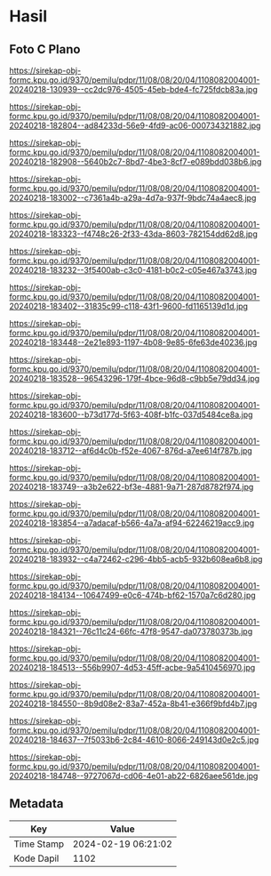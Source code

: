 # Hasil

## Foto C Plano

https://sirekap-obj-formc.kpu.go.id/9370/pemilu/pdpr/11/08/08/20/04/1108082004001-20240218-130939--cc2dc976-4505-45eb-bde4-fc725fdcb83a.jpg

https://sirekap-obj-formc.kpu.go.id/9370/pemilu/pdpr/11/08/08/20/04/1108082004001-20240218-182804--ad84233d-56e9-4fd9-ac06-000734321882.jpg

https://sirekap-obj-formc.kpu.go.id/9370/pemilu/pdpr/11/08/08/20/04/1108082004001-20240218-182908--5640b2c7-8bd7-4be3-8cf7-e089bdd038b6.jpg

https://sirekap-obj-formc.kpu.go.id/9370/pemilu/pdpr/11/08/08/20/04/1108082004001-20240218-183002--c7361a4b-a29a-4d7a-937f-9bdc74a4aec8.jpg

https://sirekap-obj-formc.kpu.go.id/9370/pemilu/pdpr/11/08/08/20/04/1108082004001-20240218-183323--f4748c26-2f33-43da-8603-782154dd62d8.jpg

https://sirekap-obj-formc.kpu.go.id/9370/pemilu/pdpr/11/08/08/20/04/1108082004001-20240218-183232--3f5400ab-c3c0-4181-b0c2-c05e467a3743.jpg

https://sirekap-obj-formc.kpu.go.id/9370/pemilu/pdpr/11/08/08/20/04/1108082004001-20240218-183402--31835c99-c118-43f1-9600-fd1165139d1d.jpg

https://sirekap-obj-formc.kpu.go.id/9370/pemilu/pdpr/11/08/08/20/04/1108082004001-20240218-183448--2e21e893-1197-4b08-9e85-6fe63de40236.jpg

https://sirekap-obj-formc.kpu.go.id/9370/pemilu/pdpr/11/08/08/20/04/1108082004001-20240218-183528--96543296-179f-4bce-96d8-c9bb5e79dd34.jpg

https://sirekap-obj-formc.kpu.go.id/9370/pemilu/pdpr/11/08/08/20/04/1108082004001-20240218-183600--b73d177d-5f63-408f-b1fc-037d5484ce8a.jpg

https://sirekap-obj-formc.kpu.go.id/9370/pemilu/pdpr/11/08/08/20/04/1108082004001-20240218-183712--af6d4c0b-f52e-4067-876d-a7ee614f787b.jpg

https://sirekap-obj-formc.kpu.go.id/9370/pemilu/pdpr/11/08/08/20/04/1108082004001-20240218-183749--a3b2e622-bf3e-4881-9a71-287d8782f974.jpg

https://sirekap-obj-formc.kpu.go.id/9370/pemilu/pdpr/11/08/08/20/04/1108082004001-20240218-183854--a7adacaf-b566-4a7a-af94-62246219acc9.jpg

https://sirekap-obj-formc.kpu.go.id/9370/pemilu/pdpr/11/08/08/20/04/1108082004001-20240218-183932--c4a72462-c296-4bb5-acb5-932b608ea6b8.jpg

https://sirekap-obj-formc.kpu.go.id/9370/pemilu/pdpr/11/08/08/20/04/1108082004001-20240218-184134--10647499-e0c6-474b-bf62-1570a7c6d280.jpg

https://sirekap-obj-formc.kpu.go.id/9370/pemilu/pdpr/11/08/08/20/04/1108082004001-20240218-184321--76c11c24-66fc-47f8-9547-da073780373b.jpg

https://sirekap-obj-formc.kpu.go.id/9370/pemilu/pdpr/11/08/08/20/04/1108082004001-20240218-184513--556b9907-4d53-45ff-acbe-9a5410456970.jpg

https://sirekap-obj-formc.kpu.go.id/9370/pemilu/pdpr/11/08/08/20/04/1108082004001-20240218-184550--8b9d08e2-83a7-452a-8b41-e366f9bfd4b7.jpg

https://sirekap-obj-formc.kpu.go.id/9370/pemilu/pdpr/11/08/08/20/04/1108082004001-20240218-184637--7f5033b6-2c84-4610-8066-249143d0e2c5.jpg

https://sirekap-obj-formc.kpu.go.id/9370/pemilu/pdpr/11/08/08/20/04/1108082004001-20240218-184748--9727067d-cd06-4e01-ab22-6826aee561de.jpg


## Metadata

| Key        | Value               |
| ---------- | ------------------- |
| Time Stamp | 2024-02-19 06:21:02 |
| Kode Dapil | 1102                |



